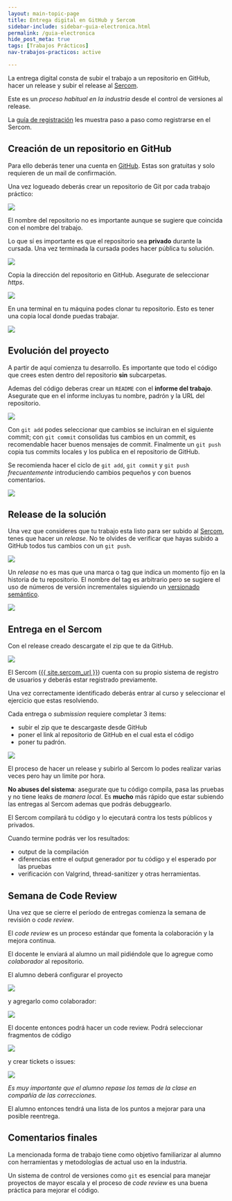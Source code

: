 ```yaml
---
layout: main-topic-page
title: Entrega digital en GitHub y Sercom
sidebar-include: sidebar-guia-electronica.html
permalink: /guia-electronica
hide_post_meta: true
tags: [Trabajos Prácticos]
nav-trabajos-practicos: active

---
```


La entrega digital consta de subir el trabajo a un repositorio
en GitHub, hacer un release y subir el release al
<a href="{{ site.sercom_url }}" target="_blank">Sercom</a>.

Este es un *proceso habitual en la industria* desde el control
de versiones al release.

La [guía de registración](/inscripcion-sercom) les muestra paso a paso
como registrarse en el Sercom.

## Creación de un repositorio en GitHub

Para ello deberás tener una cuenta en [GitHub](https://github.com/).
Estas son gratuitas y solo requieren de un mail de confirmación.

Una vez logueado deberás crear un repositorio de Git por cada
trabajo práctico:

<img style="max-width: 100%;" src="assets/img/git/01_create_repo.png" />

El nombre del repositorio no es importante aunque se sugiere que
coincida con el nombre del trabajo.

Lo que sí es importante es que el repositorio sea **privado** durante
la cursada. Una vez terminada la cursada podes hacer pública tu solución.

<img style="max-width: 100%;" src="assets/img/git/02_private_repo.png" />

Copia la dirección del repositorio en GitHub. Asegurate de seleccionar
*https*.

<img style="max-width: 100%;" src="assets/img/git/03_copy_name.png" />

En una terminal en tu máquina podes clonar tu repositorio. Esto es
tener una copia local donde puedas trabajar.

<img style="max-width: 100%;" src="assets/img/git/04_clone.png" />


## Evolución del proyecto

A partir de aquí comienza tu desarrollo. Es importante que todo el
código que crees esten dentro del repositorio **sin** subcarpetas.

Ademas del código deberas crear un `README` con el **informe del trabajo**.
Asegurate que en el informe incluyas tu nombre, padrón y la URL del
repositorio.

<img style="max-width: 100%;" src="assets/img/git/05_code_and_readme.png" />

Con `git add` podes seleccionar que cambios se incluiran en el siguiente
commit; con `git commit` consolidas tus cambios en un commit, es recomendable
hacer buenos mensajes de commit. Finalmente un `git push` copia tus commits
locales y los publica en el repositorio de GitHub.

Se recomienda hacer el ciclo de `git add`, `git commit` y `git push`
*frecuentemente* introduciendo cambios pequeños y con buenos comentarios.

<img style="max-width: 100%;" src="assets/img/git/06_commit_push.png" />

## Release de la solución

Una vez que consideres que tu trabajo esta listo para ser subido al
<a href="{{ site.sercom_url }}" target="_blank">Sercom</a>, tenes
que hacer un *release*. No te olvides de verificar que hayas subido
a GitHub todos tus cambios con un `git push`.

<img style="max-width: 100%;" src="assets/img/git/07_check.png" />

Un *release* no es mas que una marca o tag que indica un momento
fijo en la historia de tu repositorio. El nombre del tag es
arbitrario pero se sugiere el uso de números de versión incrementales
siguiendo un [versionado semántico](https://semver.org/lang/es/).

<img style="max-width: 80%;" src="assets/img/git/08_release.png" />

## Entrega en el Sercom

Con el release creado descargate el zip que te da GitHub.

<img style="max-width: 80%;" src="assets/img/git/09_download_code.png" />

El Sercom (<a href="{{ site.sercom_url }}" target="_blank">{{ site.sercom_url }}</a>)
cuenta con su propio sistema de registro de usuarios y deberás estar
registrado previamente.

Una vez correctamente identificado deberás entrar al curso y seleccionar
el ejercicio que estas resolviendo.

Cada entrega o *submission* requiere completar 3 items:
 - subir el zip que te descargaste desde GitHub
 - poner el link al repositorio de GitHub en el cual esta el código
 - poner tu padrón.

<img style="max-width: 100%;" src="assets/img/git/11_subir_entrega.png" />

El proceso de hacer un release y subirlo al Sercom lo podes realizar
varias veces pero hay un limite por hora.

**No abuses del sistema**: asegurate que
tu código compila, pasa las pruebas y no tiene leaks de *manera local*.
Es **mucho** más rápido que estar subiendo las entregas al Sercom ademas
que podrás debuggearlo.

El Sercom compilará tu código y lo ejecutará contra los tests públicos y
privados.

Cuando termine podrás ver los resultados:
 - output de la compilación
 - diferencias entre el output generador por tu código y el esperado por
las pruebas
 - verificación con Valgrind, thread-sanitizer y otras herramientas.

## Semana de Code Review

Una vez que se cierre el período de entregas comienza la semana de
revisión o *code review*.

El *code review* es un proceso estándar que fomenta la colaboración
y la mejora continua.

El docente le enviará al alumno un mail pidiéndole que lo agregue como
*colaborador* al repositorio.

El alumno deberá configurar el proyecto

<img style="max-width: 100%;" src="assets/img/git/12_settings.png" />

y agregarlo como colaborador:

<img style="max-width: 60%;" src="assets/img/git/13_add_collaborator.png" />

El docente entonces podrá hacer un code review. Podrá
seleccionar fragmentos de código

<img style="max-width: 60%;" src="assets/img/git/14_file_issue.png" />

y crear tickets o issues:

<img style="max-width: 100%;" src="assets/img/git/15_fill_issue.png" />

*Es muy importante que el alumno repase los temas de la clase en
compañía de las correcciones.*

El alumno entonces tendrá una lista de los puntos a mejorar
para una posible reentrega.

## Comentarios finales

La mencionada forma de trabajo tiene como objetivo familiarizar
al alumno con herramientas y metodologías de actual uso en la industria.

Un sistema de control de versiones como `git` es esencial para manejar
proyectos de mayor escala y el proceso de *code review* es una buena
práctica para mejorar el código.
